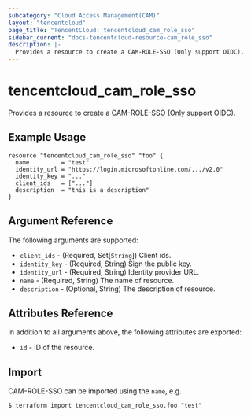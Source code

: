 ```yaml
---
subcategory: "Cloud Access Management(CAM)"
layout: "tencentcloud"
page_title: "TencentCloud: tencentcloud_cam_role_sso"
sidebar_current: "docs-tencentcloud-resource-cam_role_sso"
description: |-
  Provides a resource to create a CAM-ROLE-SSO (Only support OIDC).
---
```


# tencentcloud_cam_role_sso

Provides a resource to create a CAM-ROLE-SSO (Only support OIDC).

## Example Usage

```hcl
resource "tencentcloud_cam_role_sso" "foo" {
  name         = "test"
  identity_url = "https://login.microsoftonline.com/.../v2.0"
  identity_key = "..."
  client_ids   = ["..."]
  description  = "this is a description"
}
```

## Argument Reference

The following arguments are supported:

* `client_ids` - (Required, Set[`String`]) Client ids.
* `identity_key` - (Required, String) Sign the public key.
* `identity_url` - (Required, String) Identity provider URL.
* `name` - (Required, String) The name of resource.
* `description` - (Optional, String) The description of resource.

## Attributes Reference

In addition to all arguments above, the following attributes are exported:

* `id` - ID of the resource.



## Import

CAM-ROLE-SSO can be imported using the `name`, e.g.

```
$ terraform import tencentcloud_cam_role_sso.foo "test"
```

